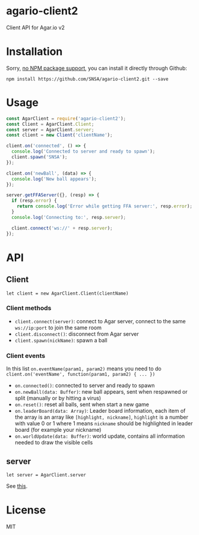# agario-client2
Client API for Agar.io v2

# Installation

Sorry, [no NPM package support](https://medium.com/@azerbike/i-ve-just-liberated-my-modules-9045c06be67c), you can install it directly through Github:

`npm install https://github.com/SNSA/agario-client2.git --save`

# Usage

```JavaScript
const AgarClient = require('agario-client2');
const Client = AgarClient.Client;
const server = AgarClient.server;
const client = new Client('clientName');

client.on('connected', () => {
  console.log('Connected to server and ready to spawn'); 
  client.spawn('SNSA');
});

client.on('newBall', (data) => {
  console.log('New ball appears');
});

server.getFFAServer({}, (resp) => {
  if (resp.error) {
    return console.log('Error while getting FFA server:', resp.error);
  }
  console.log('Connecting to:', resp.server);

  client.connect('ws://' + resp.server);
});
```

# API

## Client

`let client = new AgarClient.Client(clientName)`

### Client methods

- `client.connect(server)`: connect to Agar server, connect to the same `ws://ip:port` to join the same room
- `client.disconnect()`: disconnect from Agar server
- `client.spawn(nickName)`: spawn a ball

### Client events

In this list `on.eventName(param1, param2)` means you need to do
`client.on('eventName', function(param1, param2) { ... })`

- `on.connected()`: connected to server and ready to spawn
- `on.newBall(data: Buffer)`: new ball appears, sent when respawned or split (manually or by hitting a virus)
- `on.reset()`: reset all balls, sent when start a new game
- `on.leaderBoard(data: Array)`: Leader board information, each item of the
array is an array like `[highlight, nickname]`, `highlight` is a number
with value 0 or 1 where 1 means `nickname` should be highlighted in leader
board (for example your nickname)
- `on.worldUpdate(data: Buffer)`: world update, contains all information needed to draw the visible cells

## server

`let server = AgarClient.server`

See [this](https://github.com/pulviscriptor/agario-client#servers).

# License

MIT

